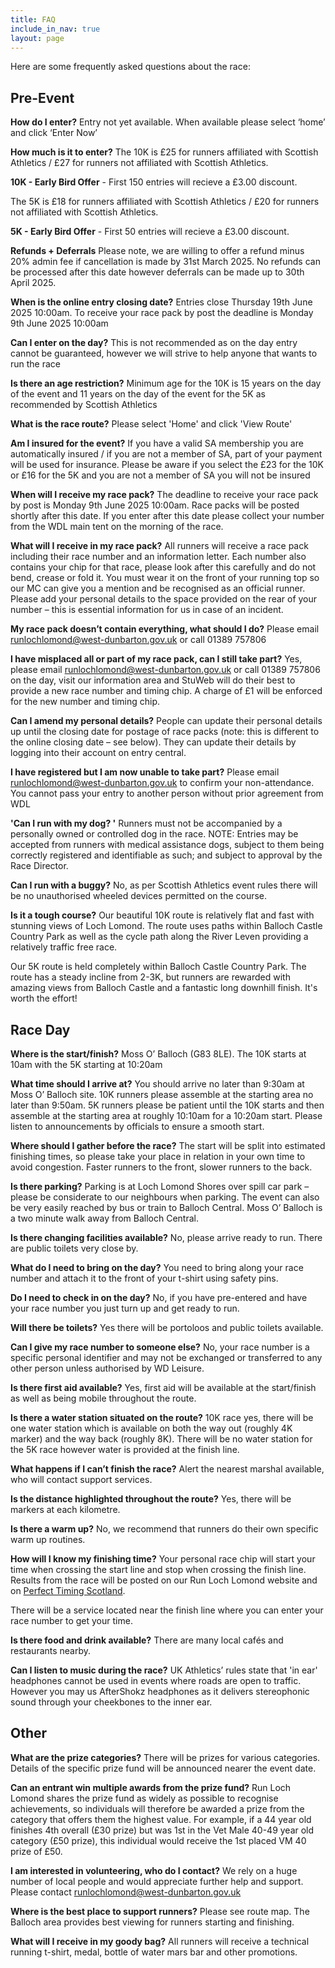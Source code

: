 ```yaml
---
title: FAQ
include_in_nav: true
layout: page
---
```


Here are some frequently asked questions about the race:

## Pre-Event

**How do I enter?**
Entry not yet available. When available please select ‘home’ and click ‘Enter Now’

**How much is it to enter?**
The 10K is £25 for runners affiliated with Scottish Athletics / £27 for runners not affiliated with Scottish Athletics. 

**10K - Early Bird Offer** - First 150 entries will recieve a £3.00 discount.

The 5K is £18 for runners affiliated with Scottish Athletics / £20 for runners not affiliated with Scottish Athletics.

**5K - Early Bird Offer** - First 50 entries will recieve a £3.00 discount.

**Refunds + Deferrals**
Please note, we are willing to offer a refund minus 20% admin fee if cancellation is made by 31st March 2025. No refunds can be processed after this date however deferrals can be made up to 30th April 2025.

**When is the online entry closing date?**
Entries close Thursday 19th June 2025 10:00am. To receive your race pack by post the deadline is Monday 9th June 2025 10:00am

**Can I enter on the day?**
This is not recommended as on the day entry cannot be guaranteed, however     we will strive to help anyone that wants to run the race

**Is there an age restriction?**
Minimum age for the 10K is 15 years on the day of the event and 11 years on the day of the event for the 5K as recommended by Scottish Athletics

**What is the race route?**
Please select 'Home' and click 'View Route'

**Am I insured for the event?**
If you have a valid SA membership you are automatically insured / if you are not a member of SA, part of your payment will be used for insurance. Please be aware if you select the £23 for the 10K or £16 for the 5K and you are not a member of SA you will not be insured

**When will I receive my race pack?**
The deadline to receive your race pack by post is Monday 9th June 2025 10:00am. Race packs will be posted shortly after this date. If you enter after this date please collect your number from the WDL main tent on the morning of the race.

**What will I receive in my race pack?**
All runners will receive a race pack including their race number and an information letter. Each number also contains your chip for that race, please look after this carefully and do not bend, crease or fold it. You must wear it on the front of your running top so our MC can give you a mention and be recognised as an official runner. Please add your personal details to the space provided on the rear of your number – this is essential information for us in case of an incident.

**My race pack doesn’t contain everything, what should I do?**
Please email runlochlomond@west-dunbarton.gov.uk or call 01389 757806

**I have misplaced all or part of my race pack, can I still take part?**
Yes, please email runlochlomond@west-dunbarton.gov.uk or call 01389 757806 on the day, visit our information area and StuWeb will do their best to provide a new race number and timing chip. A charge of £1 will be enforced for the new number and timing chip.

**Can I amend my personal details?**
People can update their personal details up until the closing date for postage of race packs (note: this is different to the online closing date – see    below). They can update their details by logging into their account on entry central.

**I have registered but I am now unable to take part?**
Please email runlochlomond@west-dunbarton.gov.uk to confirm your non-attendance. You cannot pass your entry to another person without prior agreement from WDL

**'Can I run with my dog? '**
Runners must not be accompanied by a personally owned or controlled dog in the race. NOTE: Entries may be accepted from runners with medical assistance dogs, subject to them being correctly registered and identifiable as such; and subject to approval by the Race Director.

**Can I run with a buggy?**
No, as per Scottish Athletics event rules there will be no unauthorised wheeled devices permitted on the course.

**Is it a tough course?**
Our beautiful 10K route is relatively flat and fast with stunning views of Loch Lomond. The route uses paths within Balloch Castle Country Park as well as the cycle path along the River Leven providing a relatively traffic free race.

Our 5K route is held completely within Balloch Castle Country Park. The route has a steady incline from 2-3K, but runners are rewarded with amazing views from Balloch Castle and a fantastic long downhill finish. It's worth the effort!

## Race Day

**Where is the start/finish?**
Moss O’ Balloch (G83 8LE). The 10K starts at 10am with the 5K starting at 10:20am

**What time should I arrive at?**
You should arrive no later than 9:30am at Moss O’ Balloch site. 10K runners please assemble at the starting area no later than 9:50am. 5K runners please be patient until the 10K starts and then assemble at the starting area at roughly 10:10am for a 10:20am start. Please listen to announcements by officials to ensure a smooth start.

**Where should I gather before the race?**
The start will be split into estimated finishing times, so please take your place in relation in your own time to avoid congestion. Faster runners to the front, slower runners to the back.

**Is there parking?**
Parking is at Loch Lomond Shores over spill car park – please be considerate to our neighbours when parking. The event can also be very easily reached by bus or train to Balloch Central. Moss O’ Balloch is a two minute walk away from Balloch Central.

**Is there changing facilities available?**
No, please arrive ready to run. There are public toilets very close by.

**What do I need to bring on the day?**
You need to bring along your race number and attach it to the front of your t-shirt using safety pins.

**Do I need to check in on the day?**
No, if you have pre-entered and have your race number you just turn up and get ready to run.

**Will there be toilets?**
Yes there will be portoloos and public toilets available.

**Can I give my race number to someone else?**
No, your race number is a specific personal identifier and may not be exchanged or transferred to any other person unless authorised by WD Leisure.

**Is there first aid available?**
Yes, first aid will be available at the start/finish as well as being mobile throughout the route.

**Is there a water station situated on the route?**
10K race yes, there will be one water station which is available on both the way out (roughly 4K marker) and the way back (roughly 8K). There will be no water station for the 5K race however water is provided at the finish line.

**What happens if I can’t finish the race?**
Alert the nearest marshal available, who will contact support services.

**Is the distance highlighted throughout the route?**
Yes, there will be markers at each kilometre.

**Is there a warm up?**
No, we recommend that runners do their own specific warm up routines.

**How will I know my finishing time?**
Your personal race chip will start your time when crossing the start line and stop when crossing the finish line. Results from the race will be posted on    our Run Loch Lomond website and on [Perfect Timing Scotland](http://perfecttimingscotland.co.uk/results/).

There will be a service located near the finish line where you can enter your race number to get your time.

**Is there food and drink available?**
There are many local cafés and restaurants nearby.

**Can I listen to music during the race?**
UK Athletics’ rules state that 'in ear' headphones cannot be used in events where roads are open to traffic. However you may us AfterShokz headphones as it delivers stereophonic sound through your cheekbones to the inner ear.

## Other

**What are the prize categories?**
There will be prizes for various categories. Details of the specific prize fund will be announced nearer the event date.

**Can an entrant win multiple awards from the prize fund?**
Run Loch Lomond shares the prize fund as widely as possible to recognise achievements, so individuals will therefore be awarded a prize from the category that offers them the highest value. For example, if a 44 year old finishes 4th overall (£30 prize) but was 1st in the Vet Male 40-49 year old category (£50 prize), this individual would receive the 1st placed VM 40 prize of £50.

**I am interested in volunteering, who do I contact?**
We rely on a huge number of local people and would appreciate further help and support. Please contact runlochlomond@west-dunbarton.gov.uk

**Where is the best place to support runners?**
Please see route map. The Balloch area provides best viewing for runners starting and finishing.

**What will I receive in my goody bag?**
All runners will receive a technical running t-shirt, medal, bottle of water mars bar and other promotions.